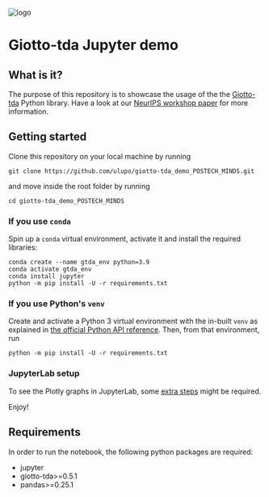 ![logo](https://raw.githubusercontent.com/giotto-ai/giotto-tda/master/doc/images/tda_logo.svg)

# Giotto-tda Jupyter demo

## What is it?

The purpose of this repository is to showcase the usage of the the [Giotto-tda](https://giotto-ai.github.io/gtda-docs) Python library. Have a look at our [NeurIPS workshop paper](https://openreview.net/forum?id=fjQtZJOCTXf) for more information.


## Getting started

Clone this repository on your local machine by running
```
git clone https://github.com/ulupo/giotto-tda_demo_POSTECH_MINDS.git
```
and move inside the root folder by running
```
cd giotto-tda_demo_POSTECH_MINDS
```

### If you use ``conda``

Spin up a ``conda`` virtual environment, activate it and install the required libraries:

```
conda create --name gtda_env python=3.9
conda activate gtda_env
conda install jupyter
python -m pip install -U -r requirements.txt
```

### If you use Python's ``venv``

Create and activate a Python 3 virtual environment with the in-built ``venv`` as explained in [the official Python API reference](https://packaging.python.org/guides/installing-using-pip-and-virtual-environments/#creating-a-virtual-environment). Then, from that environment, run
```
python -m pip install -U -r requirements.txt
```

### JupyterLab setup
To see the Plotly graphs in JupyterLab, some [extra steps](https://plotly.com/python/getting-started/#jupyterlab-support) might be required.


Enjoy!

## Requirements
In order to run the notebook, the following python packages are required:

- jupyter
- giotto-tda>=0.5.1
- pandas>=0.25.1
